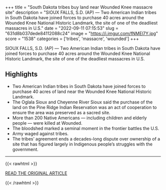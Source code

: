 +++
title = "South Dakota tribes buy land near Wounded Knee massacre site"
description = "SIOUX FALLS, S.D. (AP) — Two American Indian tribes in South Dakota have joined forces to purchase 40 acres around the Wounded Knee National Historic Landmark, the site of one of the deadliest massacres in U.S."
date = "2022-09-11 07:15:53"
slug = "631d8b037dede84112088c24"
image = "https://i.imgur.com/fNMEl7Y.jpg"
score = "1538"
categories = ['tribes', 'massacre', 'wounded']
+++

SIOUX FALLS, S.D. (AP) — Two American Indian tribes in South Dakota have joined forces to purchase 40 acres around the Wounded Knee National Historic Landmark, the site of one of the deadliest massacres in U.S.

## Highlights

- Two American Indian tribes in South Dakota have joined forces to purchase 40 acres of land near the Wounded Knee National Historic Landmark.
- The Oglala Sioux and Cheyenne River Sioux said the purchase of the land on the Pine Ridge Indian Reservation was an act of cooperation to ensure the area was preserved as a sacred site.
- More than 200 Native Americans — including children and elderly people — were killed at Wounded.
- The bloodshed marked a seminal moment in the frontier battles the U.S.
- Army waged against tribes.
- The tribes’ agreement ends a decades-long dispute over ownership of a site that has figured largely in Indigenous people’s struggles with the government.

---

{{< rawhtml >}}
  <p class="article-category">
    <a target="_blank" href="https://apnews.com/article/south-dakota-sd-state-wire-massacres-169827052fd1e52c6a0f3a8cbca1a8a3">READ THE ORIGINAL ARTICLE</a>
  </p>
{{< /rawhtml >}}
